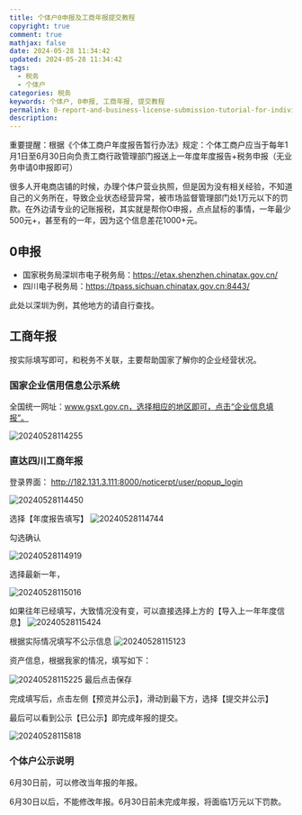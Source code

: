 ```yaml
---
title: 个体户0申报及工商年报提交教程
copyright: true
comment: true
mathjax: false
date: 2024-05-28 11:34:42
updated: 2024-05-28 11:34:42
tags:
  - 税务
  - 个体户
categories: 税务
keywords: 个体户, 0申报, 工商年报, 提交教程
permalink: 0-report-and-business-license-submission-tutorial-for-individual-entrepreneurs/
description:
---
```

重要提醒：根据《个体工商户年度报告暂行办法》规定：个体工商户应当于每年1月1日至6月30日向负责工商行政管理部门报送上一年度年度报告+税务申报（无业务申请0申报即可）

很多人开电商店铺的时候，办理个体户营业执照，但是因为没有相关经验，不知道自己的义务所在，导致企业状态经营异常，被市场监督管理部门处1万元以下的罚款。在外边请专业的记账报税，其实就是帮你O申报，点点鼠标的事情，一年最少500元+，甚至有的一年，因为这个信息差花1000+元。

<!-- more -->

## 0申报

- 国家税务局深圳市电子税务局：<https://etax.shenzhen.chinatax.gov.cn/>
- 四川电子税务局：<https://tpass.sichuan.chinatax.gov.cn:8443/>

此处以深圳为例，其他地方的请自行查找。

## 工商年报

按实际填写即可，和税务不关联，主要帮助国家了解你的企业经营状况。

### 国家企业信用信息公示系统

全国统一网址：www.gsxt.gov.cn，选择相应的地区即可，点击“企业信息填报”。

![20240528114255](https://cdn.zyha.cn/blog/20240528114255.png?x-oss-process=style/blog)

### 直达四川工商年报

登录界面： <http://182.131.3.111:8000/noticerpt/user/popup_login>

![20240528114450](https://cdn.zyha.cn/blog/20240528114450.png?x-oss-process=style/blog)

选择【年度报告填写】
![20240528114744](https://cdn.zyha.cn/blog/20240528114744.png?x-oss-process=style/blog)

勾选确认

![20240528114919](https://cdn.zyha.cn/blog/20240528114919.png?x-oss-process=style/blog)

选择最新一年，

![20240528115016](https://cdn.zyha.cn/blog/20240528115016.png?x-oss-process=style/blog)

如果往年已经填写，大致情况没有变，可以直接选择上方的【导入上一年年度信息】
![20240528115424](https://cdn.zyha.cn/blog/20240528115424.png?x-oss-process=style/blog)

根据实际情况填写不公示信息
![20240528115123](https://cdn.zyha.cn/blog/20240528115123.png?x-oss-process=style/blog)

资产信息，根据我家的情况，填写如下：

![20240528115225](https://cdn.zyha.cn/blog/20240528115225.png?x-oss-process=style/blog)
最后点击保存

完成填写后，点击左侧【预览并公示】，滑动到最下方，选择【提交并公示】

最后可以看到公示【已公示】即完成年报的提交。

![20240528115818](https://cdn.zyha.cn/blog/20240528115818.png?x-oss-process=style/blog)

### 个体户公示说明

6月30日前，可以修改当年报的年报。

6月30日以后，不能修改年报。6月30日前未完成年报，将面临1万元以下罚款。
